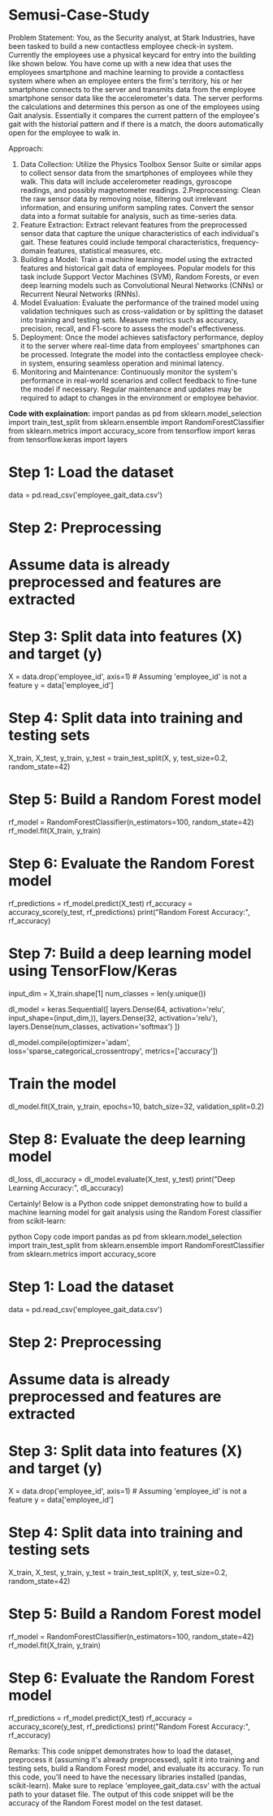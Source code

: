 # Semusi-Case-Study
Problem Statement:
You, as the Security analyst, at Stark Industries, have been tasked to build a new contactless employee check-in system. Currently the employees use a physical keycard for entry into the building like shown below. 
You have come up with a new idea that uses the employees smartphone and machine learning to provide a contactless system where when an employee enters the firm's territory, his or her smartphone connects to the server and transmits data from the employee smartphone sensor data like the accelerometer's data. The server performs the calculations and determines this person as one of the employees using Gait analysis. Essentially it compares the current pattern of the employee's gait with the historial pattern and if there is a match, the doors automatically open for the employee to walk in. 

Approach:
1. Data Collection: Utilize the Physics Toolbox Sensor Suite or similar apps to collect sensor data from the smartphones of employees while they walk. This data will include accelerometer readings, gyroscope readings, and possibly magnetometer readings.
2.Preprocessing: Clean the raw sensor data by removing noise, filtering out irrelevant information, and ensuring uniform sampling rates. Convert the sensor data into a format suitable for analysis, such as time-series data.
3. Feature Extraction: Extract relevant features from the preprocessed sensor data that capture the unique characteristics of each individual's gait. These features could include temporal characteristics, frequency-domain features, statistical measures, etc.
4. Building a Model: Train a machine learning model using the extracted features and historical gait data of employees. Popular models for this task include Support Vector Machines (SVM), Random Forests, or even deep learning models such as Convolutional Neural Networks (CNNs) or Recurrent Neural Networks (RNNs).
5. Model Evaluation: Evaluate the performance of the trained model using validation techniques such as cross-validation or by splitting the dataset into training and testing sets. Measure metrics such as accuracy, precision, recall, and F1-score to assess the model's effectiveness.
6. Deployment: Once the model achieves satisfactory performance, deploy it to the server where real-time data from employees' smartphones can be processed. Integrate the model into the contactless employee check-in system, ensuring seamless operation and minimal latency.
7. Monitoring and Maintenance: Continuously monitor the system's performance in real-world scenarios and collect feedback to fine-tune the model if necessary. Regular maintenance and updates may be required to adapt to changes in the environment or employee behavior.

**Code with explaination:**
import pandas as pd
from sklearn.model_selection import train_test_split
from sklearn.ensemble import RandomForestClassifier
from sklearn.metrics import accuracy_score
from tensorflow import keras
from tensorflow.keras import layers

# Step 1: Load the dataset
data = pd.read_csv('employee_gait_data.csv')

# Step 2: Preprocessing
# Assume data is already preprocessed and features are extracted

# Step 3: Split data into features (X) and target (y)
X = data.drop('employee_id', axis=1)  # Assuming 'employee_id' is not a feature
y = data['employee_id']

# Step 4: Split data into training and testing sets
X_train, X_test, y_train, y_test = train_test_split(X, y, test_size=0.2, random_state=42)

# Step 5: Build a Random Forest model
rf_model = RandomForestClassifier(n_estimators=100, random_state=42)
rf_model.fit(X_train, y_train)

# Step 6: Evaluate the Random Forest model
rf_predictions = rf_model.predict(X_test)
rf_accuracy = accuracy_score(y_test, rf_predictions)
print("Random Forest Accuracy:", rf_accuracy)

# Step 7: Build a deep learning model using TensorFlow/Keras
input_dim = X_train.shape[1]
num_classes = len(y.unique())

dl_model = keras.Sequential([
    layers.Dense(64, activation='relu', input_shape=(input_dim,)),
    layers.Dense(32, activation='relu'),
    layers.Dense(num_classes, activation='softmax')
])

dl_model.compile(optimizer='adam',
                  loss='sparse_categorical_crossentropy',
                  metrics=['accuracy'])

# Train the model
dl_model.fit(X_train, y_train, epochs=10, batch_size=32, validation_split=0.2)

# Step 8: Evaluate the deep learning model
dl_loss, dl_accuracy = dl_model.evaluate(X_test, y_test)
print("Deep Learning Accuracy:", dl_accuracy)


Certainly! Below is a Python code snippet demonstrating how to build a machine learning model for gait analysis using the Random Forest classifier from scikit-learn:

python
Copy code
import pandas as pd
from sklearn.model_selection import train_test_split
from sklearn.ensemble import RandomForestClassifier
from sklearn.metrics import accuracy_score

# Step 1: Load the dataset
data = pd.read_csv('employee_gait_data.csv')

# Step 2: Preprocessing
# Assume data is already preprocessed and features are extracted

# Step 3: Split data into features (X) and target (y)
X = data.drop('employee_id', axis=1)  # Assuming 'employee_id' is not a feature
y = data['employee_id']

# Step 4: Split data into training and testing sets
X_train, X_test, y_train, y_test = train_test_split(X, y, test_size=0.2, random_state=42)

# Step 5: Build a Random Forest model
rf_model = RandomForestClassifier(n_estimators=100, random_state=42)
rf_model.fit(X_train, y_train)

# Step 6: Evaluate the Random Forest model
rf_predictions = rf_model.predict(X_test)
rf_accuracy = accuracy_score(y_test, rf_predictions)
print("Random Forest Accuracy:", rf_accuracy)

Remarks:
This code snippet demonstrates how to load the dataset, preprocess it (assuming it's already preprocessed), split it into training and testing sets, build a Random Forest model, and evaluate its accuracy.
To run this code, you'll need to have the necessary libraries installed (pandas, scikit-learn). Make sure to replace 'employee_gait_data.csv' with the actual path to your dataset file.
The output of this code snippet will be the accuracy of the Random Forest model on the test dataset.
